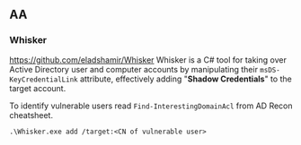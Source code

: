## AA


### Whisker
https://github.com/eladshamir/Whisker
Whisker is a C# tool for taking over Active Directory user and computer accounts by manipulating their `msDS-KeyCredentialLink` attribute, effectively adding "**Shadow Credentials**" to the target account.

To identify vulnerable users read `Find-InterestingDomainAcl` from AD Recon cheatsheet.

```
.\Whisker.exe add /target:<CN of vulnerable user>
```
